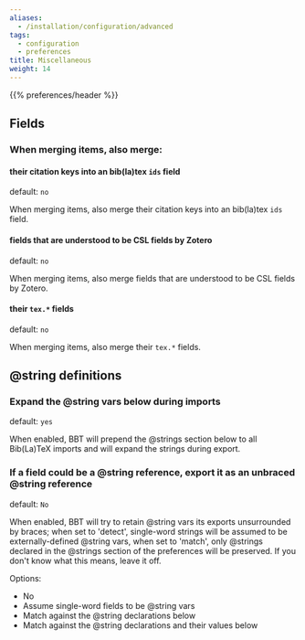 ```yaml
---
aliases:
  - /installation/configuration/advanced
tags:
  - configuration
  - preferences
title: Miscellaneous
weight: 14
---
```



{{% preferences/header %}}

## Fields

### When merging items, also merge:

#### their citation keys into an bib(la)tex `ids` field

default: `no`

When merging items, also merge their citation keys into an bib(la)tex `ids` field.


#### fields that are understood to be CSL fields by Zotero

default: `no`

When merging items, also merge fields that are understood to be CSL fields by Zotero.


#### their `tex.*` fields

default: `no`

When merging items, also merge their `tex.*` fields.


## @string definitions

### Expand the @string vars below during imports

default: `yes`

When enabled, BBT will prepend the @strings section below to all Bib(La)TeX imports and will expand the strings during export.


### If a field could be a @string reference, export it as an unbraced @string reference

default: `No`

When enabled, BBT will try to retain @string vars its exports unsurrounded by braces; when set to 'detect', single-word strings will be assumed to be externally-defined @string vars,
when set to 'match', only @strings declared in the @strings section of the preferences will be preserved. If you don't know what this means, leave it off.


Options:

* No
* Assume single-word fields to be @string vars
* Match against the @string declarations below
* Match against the @string declarations and their values below



